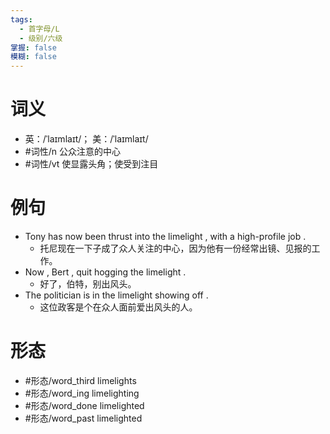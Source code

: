 ```yaml
---
tags:
  - 首字母/L
  - 级别/六级
掌握: false
模糊: false
---
```

# 词义
- 英：/ˈlaɪmlaɪt/； 美：/ˈlaɪmlaɪt/
- #词性/n  公众注意的中心
- #词性/vt  使显露头角；使受到注目
# 例句
- Tony has now been thrust into the limelight , with a high-profile job .
	- 托尼现在一下子成了众人关注的中心，因为他有一份经常出镜、见报的工作。
- Now , Bert , quit hogging the limelight .
	- 好了，伯特，别出风头。
- The politician is in the limelight showing off .
	- 这位政客是个在众人面前爱出风头的人。
# 形态
- #形态/word_third limelights
- #形态/word_ing limelighting
- #形态/word_done limelighted
- #形态/word_past limelighted
